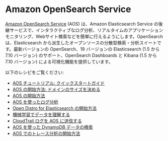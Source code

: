 # Amazon OpenSearch Service

[Amazon OpenSearch Service][aes-main] (AOS) は、Amazon Elasticsearch Service の後継サービスで、インタラクティブなログ分析、リアルタイムのアプリケーションモニタリング、Webサイト検索などを簡単に行えるようにします。OpenSearch は、Elasticsearch から派生したオープンソースの分散型検索・分析スイートです。最新バージョンの OpenSearch、19 バージョンの Elasticsearch (1.5 から 7.10 バージョン) のサポート、OpenSearch Dashboards と Kibana (1.5 から 7.10 バージョン) による可視化機能を提供しています。

以下のレシピをご覧ください:

- [AOS チュートリアル: クイックスタートガイド][aos-tut]
- [AOS の開始方法: ドメインのサイズを決める][aos-gs]
- [AOS の開始方法][aes-ws]
- [AOS を使ったログ分析][loan-ws]
- [Open Distro for Elasticsearch の開始方法][od-ws]
- [機械学習でデータを理解する][ml-ws]
- [CloudTrail ログを AOS に送信する][ct-ws]
- [AOS を使った DynamoDB データの検索][bs-ws]
- [AOS でのトレース分析の開始方法][tracing-aes]

[aes-main]: https://aws.amazon.com/jp/opensearch-service/
[aos-gs]: https://aws.amazon.com/blogs/big-data/get-started-with-amazon-opensearch-service-t-shirt-size-your-domain/
[aos-tut]: https://aws.amazon.com/blogs/big-data/amazon-opensearch-tutorial-a-quick-start-guide/
[aes-ws]: https://intro.aesworkshops.com/
[loan-ws]: https://aesworkshops.com/log-analytics/mainlab/
[od-ws]: https://od4es.aesworkshops.com/
[ml-ws]: https://reinvent.aesworkshops.com/ant346/
[ct-ws]: https://cloudtrail.aesworkshops.com/
[bs-ws]: https://bookstore.aesworkshops.com/
[tracing-aes]: https://aws.amazon.com/blogs/big-data/getting-started-with-trace-analytics-in-amazon-elasticsearch-service/
